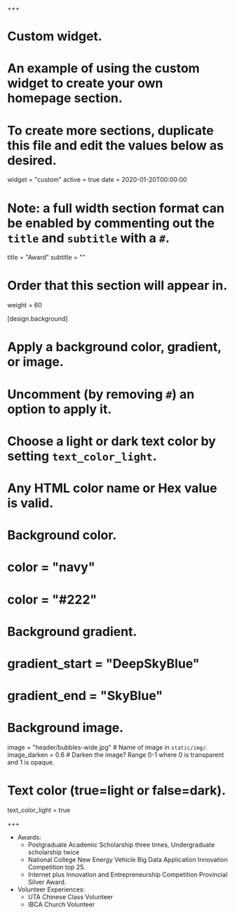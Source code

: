 +++
# Custom widget.
# An example of using the custom widget to create your own homepage section.
# To create more sections, duplicate this file and edit the values below as desired.
widget = "custom"
active = true
date = 2020-01-20T00:00:00

# Note: a full width section format can be enabled by commenting out the `title` and `subtitle` with a `#`.
title = "Award"
subtitle = ""

# Order that this section will appear in.
weight = 60

[design.background]
  # Apply a background color, gradient, or image.
  #   Uncomment (by removing `#`) an option to apply it.
  #   Choose a light or dark text color by setting `text_color_light`.
  #   Any HTML color name or Hex value is valid.
  
  # Background color.
  # color = "navy"
  # color = "#222"

  # Background gradient.
  # gradient_start = "DeepSkyBlue"
  # gradient_end = "SkyBlue"
  
  # Background image.
  image = "header/bubbles-wide.jpg"  # Name of image in `static/img/`.
  image_darken = 0.6  # Darken the image? Range 0-1 where 0 is transparent and 1 is opaque.

  # Text color (true=light or false=dark).
  text_color_light = true 


+++

- Awards: 
    - Postgraduate Academic Scholarship three times, Undergraduate scholarship twice
    - National College New Energy Vehicle Big Data Application Innovation Competition top 25. 
    - Internet plus Innovation and Entrepreneurship Competition Provincial Silver Award.     
- Volunteer Experiences: 
    - UTA Chinese Class Volunteer
    - IBCA Church Volunteer

